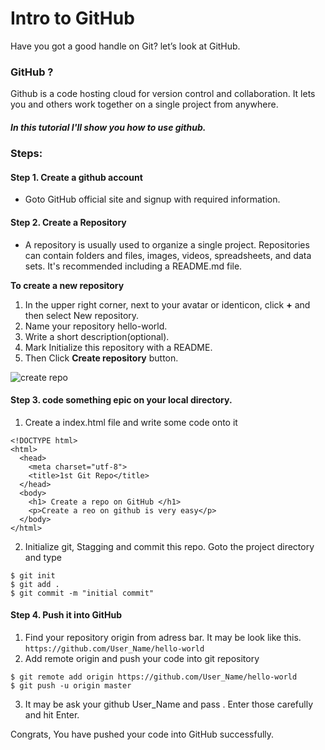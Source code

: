 # Intro to GitHub

Have you got a good handle on Git? let’s look at GitHub.

### GitHub ?
Github is a code hosting cloud for version control and collaboration. It lets you and others work together on a single project from anywhere.

##### In this tutorial I'll show you how to use github.

### Steps:
#### Step 1. Create a github account
* Goto GitHub official site and signup with required information.



#### Step 2. Create a Repository
 * A repository is usually used to organize a single project. Repositories can contain folders and files, images, videos, spreadsheets, and data sets. It's recommended including a README.md file.

 **To create a new repository**

  1. In the upper right corner, next to your avatar or identicon, click **+**  and then select New repository.
  2. Name your repository hello-world.
  3. Write a short description(optional).
  4. Mark Initialize this repository with a README.
  5. Then Click **Create repository** button.

![create repo](https://user-images.githubusercontent.com/27342413/29606997-b1adfce4-8811-11e7-93b8-0380f9acba5e.jpg)

#### Step 3. code something epic on your local directory.
  1. Create a index.html file and write some code onto it
  ```
  <!DOCTYPE html>
  <html>
    <head>
      <meta charset="utf-8">
      <title>1st Git Repo</title>
    </head>
    <body>
      <h1> Create a repo on GitHub </h1>
      <p>Create a reo on github is very easy</p>
    </body>
  </html>
  ```

  2. Initialize git, Stagging and commit this repo. Goto the project directory and type

  ```
  $ git init
  $ git add .
  $ git commit -m "initial commit"
  ```


#### Step 4. Push it into GitHub
  1. Find your repository origin from adress bar. It may be look like this.
    ```
    https://github.com/User_Name/hello-world
    ```
  2. Add remote origin and push your code into git repository
  ```
  $ git remote add origin https://github.com/User_Name/hello-world
  $ git push -u origin master
  ```
  3. It may be ask your github User_Name and pass . Enter those carefully and hit Enter.

Congrats, You have pushed your code into GitHub successfully.

